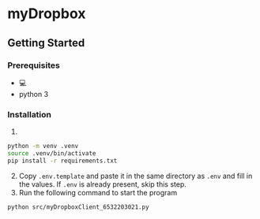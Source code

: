 # myDropbox

## Getting Started

### Prerequisites

- 💻
- python 3

### Installation

1. 
```bash
python -m venv .venv
source .venv/bin/activate
pip install -r requirements.txt
```
2. Copy `.env.template` and paste it in the same directory as `.env` and fill in the values. If `.env` is already present, skip this step.
3. Run the following command to start the program
```bash
python src/myDropboxClient_6532203021.py
```